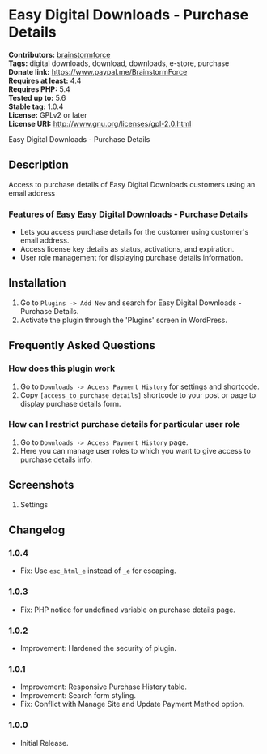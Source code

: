 # Easy Digital Downloads - Purchase Details #
**Contributors:** [brainstormforce](https://profiles.wordpress.org/brainstormforce)  
**Tags:** digital downloads, download, downloads, e-store, purchase  
**Donate link:** https://www.paypal.me/BrainstormForce  
**Requires at least:** 4.4  
**Requires PHP:** 5.4  
**Tested up to:** 5.6  
**Stable tag:** 1.0.4  
**License:** GPLv2 or later  
**License URI:** http://www.gnu.org/licenses/gpl-2.0.html  

Easy Digital Downloads - Purchase Details

## Description ##

Access to purchase details of Easy Digital Downloads customers using an email address

### Features of Easy Easy Digital Downloads - Purchase Details ###

- Lets you access purchase details for the customer using customer's email address.
- Access license key details as status, activations, and expiration. 
- User role management for displaying purchase details information. 

## Installation ##

1. Go to `Plugins -> Add New` and search for Easy Digital Downloads - Purchase Details.
1. Activate the plugin through the 'Plugins' screen in WordPress.

## Frequently Asked Questions ##

### How does this plugin work ###

1. Go to `Downloads -> Access Payment History` for settings and shortcode.
1. Copy `[access_to_purchase_details]` shortcode to your post or page to display purchase details form.

### How can I restrict purchase details for particular user role ###

1. Go to `Downloads -> Access Payment History` page.
1. Here you can manage user roles to which you want to give access to purchase details info. 

## Screenshots ##
1. Settings 

## Changelog ##

### 1.0.4 ###
- Fix: Use `esc_html_e` instead of `_e` for escaping.

### 1.0.3 ###
- Fix: PHP notice for undefined variable on purchase details page. 

### 1.0.2 ###
- Improvement: Hardened the security of plugin.

### 1.0.1 ###

- Improvement: Responsive Purchase History table. 
- Improvement: Search form styling.
- Fix: Conflict with Manage Site and Update Payment Method option. 

### 1.0.0 ###
* Initial Release.
